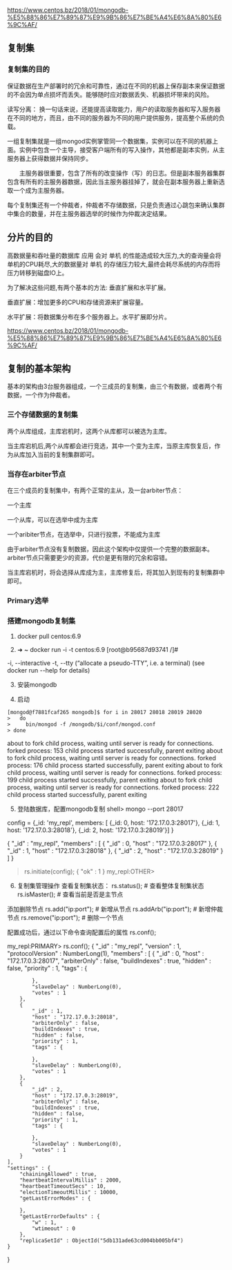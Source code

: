 https://www.centos.bz/2018/01/mongodb-%E5%88%86%E7%89%87%E9%9B%86%E7%BE%A4%E6%8A%80%E6%9C%AF/

## 复制集
### 复制集的目的
保证数据在生产部署时的冗余和可靠性，通过在不同的机器上保存副本来保证数据的不会因为单点损坏而丢失。能够随时应对数据丢失、机器损坏带来的风险。

读写分离：
换一句话来说，还能提高读取能力，用户的读取服务器和写入服务器在不同的地方，而且，由不同的服务器为不同的用户提供服务，提高整个系统的负载。

一组复制集就是一组mongod实例掌管同一个数据集，实例可以在不同的机器上面。实例中包含一个主导，接受客户端所有的写入操作，其他都是副本实例，从主服务器上获得数据并保持同步。

　　主服务器很重要，包含了所有的改变操作（写）的日志。但是副本服务器集群包含有所有的主服务器数据，因此当主服务器挂掉了，就会在副本服务器上重新选取一个成为主服务器。

每个复制集还有一个仲裁者，仲裁者不存储数据，只是负责通过心跳包来确认集群中集合的数量，并在主服务器选举的时候作为仲裁决定结果。


## 分片的目的
高数据量和吞吐量的数据库 应用 会对 单机 的性能造成较大压力,大的查询量会将单机的CPU耗尽,大的数据量对 单机 的存储压力较大,最终会耗尽系统的内存而将压力转移到磁盘IO上。

为了解决这些问题,有两个基本的方法: 垂直扩展和水平扩展。

垂直扩展：增加更多的CPU和存储资源来扩展容量。

水平扩展：将数据集分布在多个服务器上。水平扩展即分片。

https://www.centos.bz/2018/01/mongodb-%E5%88%86%E7%89%87%E9%9B%86%E7%BE%A4%E6%8A%80%E6%9C%AF/
## 复制的基本架构
基本的架构由3台服务器组成，一个三成员的复制集，由三个有数据，或者两个有数据，一个作为仲裁者。

### 三个存储数据的复制集
两个从库组成，主库宕机时，这两个从库都可以被选为主库。

当主库宕机后,两个从库都会进行竞选，其中一个变为主库，当原主库恢复后，作为从库加入当前的复制集群即可。

### 当存在arbiter节点
在三个成员的复制集中，有两个正常的主从，及一台arbiter节点：

一个主库

一个从库，可以在选举中成为主库

一个aribiter节点，在选举中，只进行投票，不能成为主库

由于arbiter节点没有复制数据，因此这个架构中仅提供一个完整的数据副本。arbiter节点只需要更少的资源，代价是更有限的冗余和容错。

当主库宕机时，将会选择从库成为主，主库修复后，将其加入到现有的复制集群中即可。

### Primary选举


### 搭建mongodb复制集
1. docker pull centos:6.9

2. ➜  ~ docker run -i -t centos:6.9
[root@b95687d93741 /]#

-i, --interactive
-t, --tty (“allocate a pseudo-TTY”, i.e. a terminal)
(see docker run --help for details)

3. 安装mongodb

4. 启动
```
[mongod@f7881fcaf265 mongodb]$ for i in 28017 28018 28019 28020
>   do
>     bin/mongod -f /mongodb/$i/conf/mongod.conf
> done
```
about to fork child process, waiting until server is ready for connections.
forked process: 153
child process started successfully, parent exiting
about to fork child process, waiting until server is ready for connections.
forked process: 176
child process started successfully, parent exiting
about to fork child process, waiting until server is ready for connections.
forked process: 199
child process started successfully, parent exiting
about to fork child process, waiting until server is ready for connections.
forked process: 222
child process started successfully, parent exiting

5. 登陆数据库，配置mongodb复制
shell> mongo --port 28017

config = {_id: 'my_repl', members: [
                          {_id: 0, host: '172.17.0.3:28017'},
                          {_id: 1, host: '172.17.0.3:28018'},
                          {_id: 2, host: '172.17.0.3:28019'}]
          }

{
	"_id" : "my_repl",
	"members" : [
		{
			"_id" : 0,
			"host" : "172.17.0.3:28017"
		},
		{
			"_id" : 1,
			"host" : "172.17.0.3:28018"
		},
		{
			"_id" : 2,
			"host" : "172.17.0.3:28019"
		}
	]
}

> rs.initiate(config);
{ "ok" : 1 }
my_repl:OTHER>

6. 复制集管理操作
查看复制集状态：
rs.status();     # 查看整体复制集状态
rs.isMaster();   #  查看当前是否是主节点

添加删除节点
rs.add("ip:port");     #  新增从节点
rs.addArb("ip:port"); #  新增仲裁节点
rs.remove("ip:port"); #  删除一个节点

配置成功后，通过以下命令查询配置后的属性
rs.conf();

my_repl:PRIMARY> rs.conf();
{
	"_id" : "my_repl",
	"version" : 1,
	"protocolVersion" : NumberLong(1),
	"members" : [
		{
			"_id" : 0,
			"host" : "172.17.0.3:28017",
			"arbiterOnly" : false,
			"buildIndexes" : true,
			"hidden" : false,
			"priority" : 1,
			"tags" : {

			},
			"slaveDelay" : NumberLong(0),
			"votes" : 1
		},
		{
			"_id" : 1,
			"host" : "172.17.0.3:28018",
			"arbiterOnly" : false,
			"buildIndexes" : true,
			"hidden" : false,
			"priority" : 1,
			"tags" : {

			},
			"slaveDelay" : NumberLong(0),
			"votes" : 1
		},
		{
			"_id" : 2,
			"host" : "172.17.0.3:28019",
			"arbiterOnly" : false,
			"buildIndexes" : true,
			"hidden" : false,
			"priority" : 1,
			"tags" : {

			},
			"slaveDelay" : NumberLong(0),
			"votes" : 1
		}
	],
	"settings" : {
		"chainingAllowed" : true,
		"heartbeatIntervalMillis" : 2000,
		"heartbeatTimeoutSecs" : 10,
		"electionTimeoutMillis" : 10000,
		"getLastErrorModes" : {

		},
		"getLastErrorDefaults" : {
			"w" : 1,
			"wtimeout" : 0
		},
		"replicaSetId" : ObjectId("5db131ade63cd004bb005bf4")
	}
}
